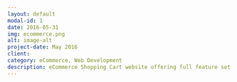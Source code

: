 ```yaml
---
layout: default
modal-id: 1
date: 2016-05-31
img: ecommerce.png
alt: image-alt
project-date: May 2016
client: 
category: eCommerce, Web Development
description: eCommerce Shopping Cart website offering full feature set and is built on common standards, so you don't have to compromise speed to market, efficiency or innovation. It is an automated ecommerce platform that manages all aspects of your fulfillment process. The modular platform allows you to easily configure, supplement or replace any functionality you need, so that you can build the exact storefront that you want.<br><br><a href="http://ecommerce-1.fc543613.cont.dockerapp.io:81" target="_blank">See the demo</a>
---
```

